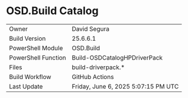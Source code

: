 ﻿# OSD.Build Catalog

| | |
|-|-|
| Owner | David Segura |
| Build Version | 25.6.6.1 |
| PowerShell Module | OSD.Build |
| PowerShell Function | Build-OSDCatalogHPDriverPack |
| Files | build-driverpack.* |
| Build Workflow | GitHub Actions |
| Last Update | Friday, June 6, 2025 5:07:15 PM UTC |
